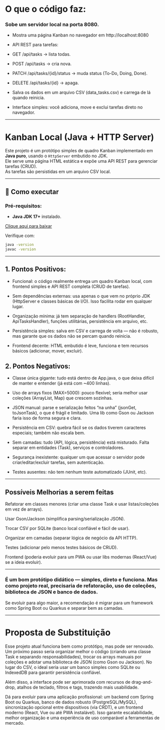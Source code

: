 # O que o código faz:

### Sobe um servidor local na porta 8080.

- Mostra uma página Kanban no navegador em http://localhost:8080

- API REST para tarefas:

- GET /api/tasks → lista todas.

- POST /api/tasks → cria nova.

- PATCH /api/tasks/{id}/status → muda status (To-Do, Doing, Done).

- DELETE /api/tasks/{id} → apaga.

- Salva os dados em um arquivo CSV (data_tasks.csv) e carrega de lá quando reinicia.

- Interface simples: você adiciona, move e exclui tarefas direto no navegador.

---
# Kanban Local (Java + HTTP Server)

Este projeto é um protótipo simples de quadro Kanban implementado em **Java puro**, usando o `HttpServer` embutido no JDK.  
Ele serve uma página HTML estática e expõe uma API REST para gerenciar tarefas (CRUD).  
As tarefas são persistidas em um arquivo CSV local.

---

## 🚀 Como executar

### Pré-requisitos:
- **Java JDK 17+** instalado.
  
[Clique aqui para baixar](https://www.oracle.com/java/technologies/javase/jdk17-archive-downloads.html)

Verifique com:
```bash
java -version
javac -version
```

---


## 1. Pontos Positivos:

- Funcional: o código realmente entrega um quadro Kanban local, com frontend simples e API REST completa (CRUD de tarefas).

- Sem dependências externas: usa apenas o que vem no próprio JDK (HttpServer e classes básicas de I/O). Isso facilita rodar em qualquer lugar.

- Organização mínima: já tem separação de handlers (RootHandler, ApiTasksHandler), funções utilitárias, persistência em arquivo, etc.

- Persistência simples: salva em CSV e carrega de volta — não é robusto, mas garante que os dados não se percam quando reinicia.

- Frontend decente: HTML embutido é leve, funciona e tem recursos básicos (adicionar, mover, excluir).



## 2. Pontos Negativos:

- Classe única gigante: tudo está dentro de App.java, o que deixa difícil de manter e entender (já está com ~400 linhas).

- Uso de arrays fixos (MAX=5000): pouco flexível; seria melhor usar coleções (ArrayList, Map) que crescem sozinhas.

- JSON manual: parse e serialização feitos “na unha” (jsonGet, toJsonTask), o que é frágil e limitado. Uma lib como Gson ou Jackson faria isso de forma segura e clara.

- Persistência em CSV: quebra fácil se os dados tiverem caracteres especiais; também não escala bem.

- Sem camadas: tudo (API, lógica, persistência) está misturado. Falta separar em entidades (Task), serviços e controladores.

- Segurança inexistente: qualquer um que acessar o servidor pode criar/editar/excluir tarefas, sem autenticação.

- Testes ausentes: não tem nenhum teste automatizado (JUnit, etc).

---

## Possíveis Melhorias a serem feitas

Refatorar em classes menores (criar uma classe Task e usar listas/coleções em vez de arrays).

Usar Gson/Jackson (simplifica parsing/serialização JSON).

Trocar CSV por SQLite (banco local confiável e fácil de usar).

Organizar em camadas (separar lógica de negócio da API HTTP).

Testes (adicionar pelo menos testes básicos de CRUD).

Frontend (poderia evoluir para um PWA ou usar libs modernas (React/Vue) se a ideia evoluir).

---

### É um bom protótipo didático — simples, direto e funciona. Mas como projeto real, precisaria de refatoração, uso de coleções, biblioteca de JSON e banco de dados. 
Se evoluir para algo maior, a recomendação é migrar para um framework como Spring Boot ou Quarkus e separar bem as camadas.

---

# Proposta de Substituição
Esse projeto atual funciona bem como protótipo, mas pode ser renovado. Um próximo passo seria organizar melhor o código (criando uma classe Task e separando responsabilidades), trocar os arrays manuais por coleções e adotar uma biblioteca de JSON (como Gson ou Jackson). No lugar do CSV, o ideal seria usar um banco simples como SQLite ou IndexedDB para garantir persistência confiável.

Além disso, a interface pode ser aprimorada com recursos de drag-and-drop, atalhos de teclado, filtros e tags, trazendo mais usabilidade.

Dá para evoluir para uma aplicação profissional: um backend com Spring Boot ou Quarkus, banco de dados robusto (PostgreSQL/MySQL), sincronização opcional entre dispositivos (via CRDT), e um frontend moderno (React, Vue ou até PWA instalável). Isso garante escalabilidade, melhor organização e uma experiência de uso comparável a ferramentas de mercado.
